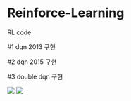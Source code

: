 # Reinforce-Learning
RL code

#1 dqn 2013 구현

#2 dqn 2015 구현

#3 double dqn 구현

<div>
<img src="https://user-images.githubusercontent.com/19706193/55925341-42d27400-5c48-11e9-8eac-5c6170492cda.JPG"></img>
<img src="https://user-images.githubusercontent.com/19706193/55925687-4e726a80-5c49-11e9-8008-366ffe85bd6c.JPG"></img>
</div>


